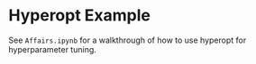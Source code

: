 # Hyperopt Example

See `Affairs.ipynb` for a walkthrough of how to use hyperopt for hyperparameter tuning. 
